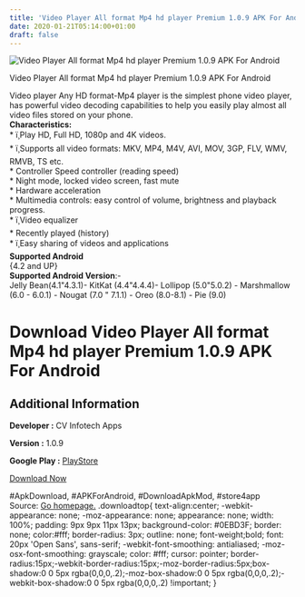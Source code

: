 ```yaml
---
title: 'Video Player All format Mp4 hd player Premium 1.0.9 APK For Android'
date: 2020-01-21T05:14:00+01:00
draft: false
---
```


![Video Player All format Mp4 hd player Premium 1.0.9 APK For Android](https://i0.wp.com/apkhome.net/wp-content/uploads/2020/01/Video-Player-All-format-Mp4-hd-player-Premium-1.0.9.png "Video Player All format Mp4 hd player Premium 1.0.9 APK For Android")

  

Video Player All format Mp4 hd player Premium 1.0.9 APK For Android

Video player Any HD format-Mp4 player is the simplest phone video player, has powerful video decoding capabilities to help you easily play almost all video files stored on your phone.  
**Characteristics:**  
\* ï¸Play HD, Full HD, 1080p and 4K videos.  
\* ï¸Supports all video formats: MKV, MP4, M4V, AVI, MOV, 3GP, FLV, WMV, RMVB, TS etc.  
\* Controller Speed controller (reading speed)  
\* Night mode, locked video screen, fast mute  
\* Hardware acceleration  
\* Multimedia controls: easy control of volume, brightness and playback progress.  
\* ï¸Video equalizer  
\* Recently played (history)  
\* ï¸Easy sharing of videos and applications  
**Supported Android**  
{4.2 and UP}  
**Supported Android Version**:-  
Jelly Bean(4.1"4.3.1)- KitKat (4.4"4.4.4)- Lollipop (5.0"5.0.2) - Marshmallow (6.0 - 6.0.1) - Nougat (7.0 " 7.1.1) - Oreo (8.0-8.1) - Pie (9.0)

Download Video Player All format Mp4 hd player Premium 1.0.9 APK For Android
============================================================================

Additional Information
----------------------

**Developer :** CV Infotech Apps

**Version :** 1.0.9

**Google Play :** [PlayStore](https://play.google.com/store/apps/details?id=videoplayer.video.player.media)

  

[Download Now](https://store4app.co/post/video-player-all-format-mp4-hd-player-premium-1-0-9-apk-for-android_1579545787)

  
#ApkDownload, #APKForAndroid, #DownloadApkMod, #store4app  
Source: [Go homepage.](https://store4app.co/post/video-player-all-format-mp4-hd-player-premium-1-0-9-apk-for-android_1579545787) .downloadtop{ text-align:center; -webkit-appearance: none; -moz-appearance: none; appearance: none; width: 100%; padding: 9px 9px 11px 13px; background-color: #0EBD3F; border: none; color:#fff; border-radius: 3px; outline: none; font-weight;bold; font: 20px 'Open Sans', sans-serif; -webkit-font-smoothing: antialiased; -moz-osx-font-smoothing: grayscale; color: #fff; cursor: pointer; border-radius:15px;-webkit-border-radius:15px;-moz-border-radius:5px;box-shadow:0 0 5px rgba(0,0,0,.2);-moz-box-shadow:0 0 5px rgba(0,0,0,.2);-webkit-box-shadow:0 0 5px rgba(0,0,0,.2) !important; }